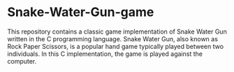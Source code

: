 # Snake-Water-Gun-game
This repository contains a classic game implementation of Snake Water Gun written in the C programming language. Snake Water Gun, also known as Rock Paper Scissors, is a popular hand game typically played between two individuals. In this C implementation, the game is played against the computer. 
